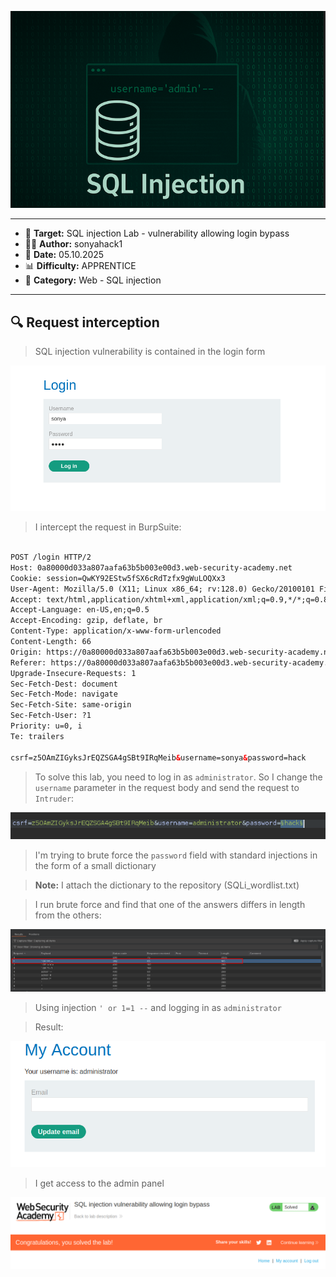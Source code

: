
<p align="center">
  <img src="./screenshots/sqli_logo.png" alt="sqli_logo"/>
</p>

---

- 🎯 **Target:** SQL injection Lab - vulnerability allowing login bypass
- 🧑‍💻 **Author:** sonyahack1
- 📅 **Date:** 05.10.2025
- 📊 **Difficulty:** APPRENTICE
- 📁 **Category:** Web - SQL injection

---


## 🔍 Request interception

> SQL injection vulnerability is contained in the login form

![login](./screenshots/login.png)

> I intercept the request in BurpSuite:

```html

POST /login HTTP/2
Host: 0a80000d033a807aafa63b5b003e00d3.web-security-academy.net
Cookie: session=QwKY92EStw5fSX6cRdTzfx9gWuLOQXx3
User-Agent: Mozilla/5.0 (X11; Linux x86_64; rv:128.0) Gecko/20100101 Firefox/128.0
Accept: text/html,application/xhtml+xml,application/xml;q=0.9,*/*;q=0.8
Accept-Language: en-US,en;q=0.5
Accept-Encoding: gzip, deflate, br
Content-Type: application/x-www-form-urlencoded
Content-Length: 66
Origin: https://0a80000d033a807aafa63b5b003e00d3.web-security-academy.net
Referer: https://0a80000d033a807aafa63b5b003e00d3.web-security-academy.net/login
Upgrade-Insecure-Requests: 1
Sec-Fetch-Dest: document
Sec-Fetch-Mode: navigate
Sec-Fetch-Site: same-origin
Sec-Fetch-User: ?1
Priority: u=0, i
Te: trailers

csrf=z5OAmZIGyksJrEQZSGA4gSBt9IRqMeib&username=sonya&password=hack

```

> To solve this lab, you need to log in as `administrator`. So I change the `username` parameter in the request body and send the request to `Intruder`:

![intruder_pass](./screenshots/intruder_pass.png)

> I'm trying to brute force the `password` field with standard injections in the form of a small dictionary

> **Note:** I attach the dictionary to the repository (SQLi_wordlist.txt)

> I run brute force and find that one of the answers differs in length from the others:

![intruder_brute](./screenshots/intruder_brute.png)

> Using injection `' or 1=1 --` and logging in as `administrator`

> Result:

![admin_user](./screenshots/admin_user.png)

> I get access to the admin panel

![solved_lab](./screenshots/solved_lab.png)

